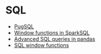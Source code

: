 # SQL

- [PugSQL](https://pugsql.org/)
- [Window functions in SparkSQL](https://databricks.com/blog/2015/07/15/introducing-window-functions-in-spark-sql.html)
- [Advanced SQL queries in pandas](https://towardsdatascience.com/writing-advanced-sql-queries-in-pandas-1dc494a17afe)
- [SQL window functions](https://towardsdatascience.com/mastering-sql-window-functions-6cd17004dfe0)
